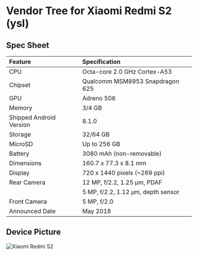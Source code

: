 # Vendor Tree for Xiaomi Redmi S2 (ysl)

## Spec Sheet

| Feature                 | Specification                     |
| :---------------------- | :-------------------------------- |
| CPU                     | Octa-core 2.0 GHz Cortex-A53      |
| Chipset                 | Qualcomm MSM8953 Snapdragon 625   |
| GPU                     | Adreno 506                        |
| Memory                  | 3/4 GB                            |
| Shipped Android Version | 8.1.0                             |
| Storage                 | 32/64 GB                          |
| MicroSD                 | Up to 256 GB                      |
| Battery                 | 3080 mAh (non-removable)          |
| Dimensions              | 160.7 x 77.3 x 8.1 mm             |
| Display                 | 720 x 1440  pixels (~269 ppi)     |
| Rear Camera             | 12 MP, f/2.2, 1.25 μm, PDAF       |
|                         | 5 MP, f/2.2, 1.12 μm, depth sensor|
| Front Camera            | 5 MP, f/2.0                       |
| Announced Date          | May 2018                          |

## Device Picture
![Xiaomi Redmi S2](https://fdn2.gsmarena.com/vv/pics/xiaomi/xiaomi-redmi-s2-5.jpg "Xiaomi Redmi S2")
